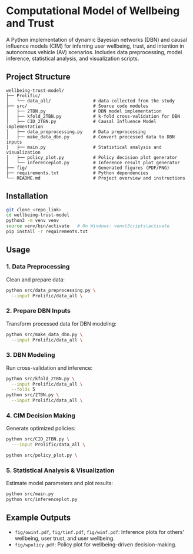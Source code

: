 # Computational Model of Wellbeing and Trust

A Python implementation of dynamic Bayesian networks (DBN) and causal influence models (CIM) for inferring user wellbeing, trust, and intention in autonomous vehicle (AV) scenarios. Includes data preprocessing, model inference, statistical analysis, and visualization scripts.

## Project Structure

```
wellbeing-trust-model/
├── Prolific/
│   └── data_all/                # data collected from the study
├── src/                         # Source code modules
│   ├── 2TBN.py                  # DBN model implementation
│   ├── kfold_2TBN.py            # k-fold cross-validation for DBN
│   ├── CID_2TBN.py              # Causal Influence Model implementation
│   ├── data_preprocessing.py    # Data preprocessing
│   ├── make_data_dbn.py         # Convert processed data to DBN inputs
│   ├── main.py                  # Statistical analysis and visualization
│   ├── policy_plot.py           # Policy decision plot generator
│   └── inferenceplot.py         # Inference result plot generator
├── fig/                         # Generated figures (PDF/PNG)
├── requirements.txt             # Python dependencies
└── README.md                    # Project overview and instructions
```

## Installation

```bash
git clone <repo_link>
cd wellbeing-trust-model
python3 -m venv venv
source venv/bin/activate   # On Windows: venv\Scripts\activate
pip install -r requirements.txt
```

## Usage

### 1. Data Preprocessing

Clean and prepare data:
```bash
python src/data_preprocessing.py \
  --input Prolific/data_all \

```

### 2. Prepare DBN Inputs

Transform processed data for DBN modeling:
```bash
python src/make_data_dbn.py \
  --input Prolific/data_all \
```

### 3. DBN Modeling

Run cross-validation and inference:
```bash
python src/kfold_2TBN.py \
  --input Prolific/data_all \
  --folds 5
python src/2TBN.py \
  --input Prolific/data_all \
```

### 4. CIM Decision Making

Generate optimized policies:
```bash
python src/CID_2TBN.py \
  ---input Prolific/data_all \

python src/policy_plot.py \

```

### 5. Statistical Analysis & Visualization

Estimate model parameters and plot results:
```bash
python src/main.py
python src/inferenceplot.py 
```



## Example Outputs

- `fig/owinf.pdf`, `fig/tinf.pdf`, `fig/winf.pdf`: Inference plots for others’ wellbeing, user trust, and user wellbeing.
- `fig/wpolicy.pdf`: Policy plot for wellbeing-driven decision-making.


